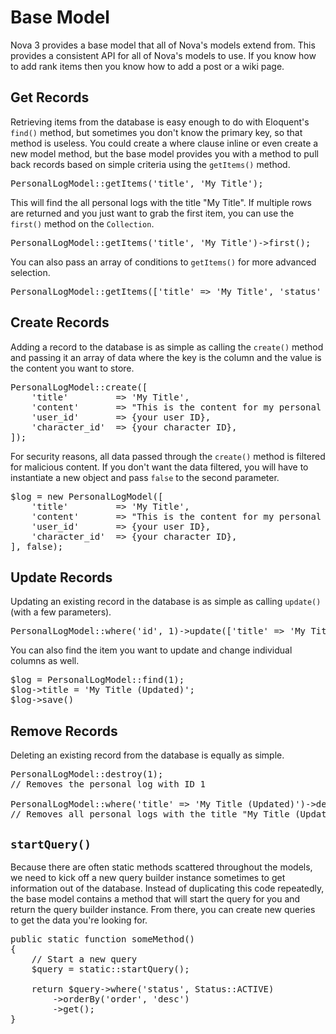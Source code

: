 # Base Model

Nova 3 provides a base model that all of Nova's models extend from. This provides a consistent API for all of Nova's models to use. If you know how to add rank items then you know how to add a post or a wiki page.

## Get Records

Retrieving items from the database is easy enough to do with Eloquent's `find()` method, but sometimes you don't know the primary key, so that method is useless. You could create a where clause inline or even create a new model method, but the base model provides you with a method to pull back records based on simple criteria using the `getItems()` method.

<pre>PersonalLogModel::getItems('title', 'My Title');</pre>

This will find the all personal logs with the title "My Title". If multiple rows are returned and you just want to grab the first item, you can use the `first()` method on the `Collection`.

<pre>PersonalLogModel::getItems('title', 'My Title')->first();</pre>

You can also pass an array of conditions to `getItems()` for more advanced selection.

<pre>PersonalLogModel::getItems(['title' => 'My Title', 'status' => Status::ACTIVE]);</pre>

## Create Records

Adding a record to the database is as simple as calling the `create()` method and passing it an array of data where the key is the column and the value is the content you want to store.

<pre>PersonalLogModel::create([
	'title'			=> 'My Title',
	'content'		=> "This is the content for my personal log.",
	'user_id'		=> {your user ID},
	'character_id'	=> {your character ID},
]);</pre>

For security reasons, all data passed through the `create()` method is filtered for malicious content. If you don't want the data filtered, you will have to instantiate a new object and pass `false` to the second parameter.

<pre>$log = new PersonalLogModel([
	'title'			=> 'My Title',
	'content'		=> "This is the content for my personal log.",
	'user_id'		=> {your user ID},
	'character_id'	=> {your character ID},
], false);</pre>

## Update Records

Updating an existing record in the database is as simple as calling `update()` (with a few parameters).

<pre>PersonalLogModel::where('id', 1)->update(['title' => 'My Title (Updated)']);</pre>

You can also find the item you want to update and change individual columns as well.

<pre>$log = PersonalLogModel::find(1);
$log->title = 'My Title (Updated)';
$log->save()</pre>

## Remove Records

Deleting an existing record from the database is equally as simple.

<pre>PersonalLogModel::destroy(1);
// Removes the personal log with ID 1

PersonalLogModel::where('title' => 'My Title (Updated)')->delete();
// Removes all personal logs with the title "My Title (Updated)"</pre>

## `startQuery()`

Because there are often static methods scattered throughout the models, we need to kick off a new query builder instance sometimes to get information out of the database. Instead of duplicating this code repeatedly, the base model contains a method that will start the query for you and return the query builder instance. From there, you can create new queries to get the data you're looking for.

<pre>public static function someMethod()
{
	// Start a new query
	$query = static::startQuery();

	return $query->where('status', Status::ACTIVE)
		->orderBy('order', 'desc')
		->get();
}</pre>